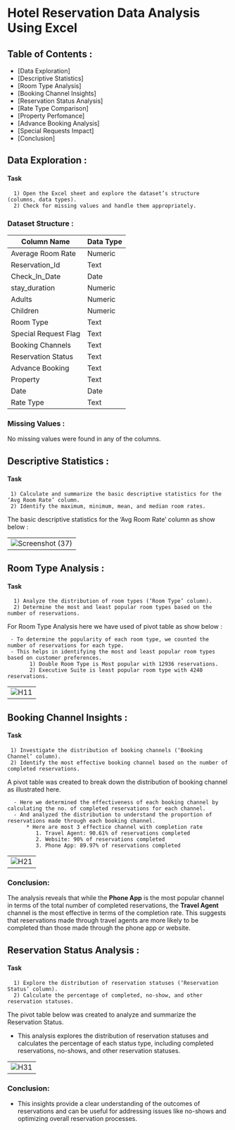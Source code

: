 # Hotel Reservation Data Analysis Using Excel

## Table of Contents :
  - [Data Exploration]
  - [Descriptive Statistics]
  - [Room Type Analysis]
  - [Booking Channel Insights]
  - [Reservation Status Analysis]
  - [Rate Type Comparison]
  - [Property Perfomance]
  - [Advance Booking Analysis]
  - [Special Requests Impact]
  - [Conclusion]


 ## Data Exploration :
   
  #### Task
      1) Open the Excel sheet and explore the dataset’s structure (columns, data types).
      2) Check for missing values and handle them appropriately.


### Dataset Structure :

| Column Name            | Data Type   |                         
|------------------------|-------------|           
| Average Room Rate      | Numeric     |           
| Reservation_Id         | Text        |
| Check_In_Date          | Date        |
| stay_duration          | Numeric     |
| Adults                 | Numeric     |
| Children               | Numeric     |
| Room Type              | Text        |
| Special Request Flag   | Text        |
| Booking Channels       | Text        |
| Reservation Status     | Text        |
| Advance Booking        | Text        |
| Property               | Text        |
| Date                   | Date        |
| Rate Type              | Text        |

### Missing Values : 
  No missing values were found in any of the columns.


## Descriptive Statistics :

  #### Task 
     1) Calculate and summarize the basic descriptive statistics for the ‘Avg Room Rate’ column.
     2) Identify the maximum, minimum, mean, and median room rates.

   The basic descriptive statistics for the ‘Avg Room Rate’ column as show below :
   
|             |
| ----------- |
| ![Screenshot (37)](https://github.com/ganesh0823/Excel-Research-Based-Assignment/assets/164488911/af5b9abb-31fa-456e-b459-98bd7824fe94) |

## Room Type Analysis :

  #### Task
      1) Analyze the distribution of room types (‘Room Type’ column).
      2) Determine the most and least popular room types based on the number of reservations.

  For Room Type Analysis here we have used of pivot table as show below : 
  
     - To determine the popularity of each room type, we counted the number of reservations for each type.
     - This helps in identifying the most and least popular room types based on customer preferences.
           1) Double Room Type is Most popular with 12936 reservations.
           2) Executive Suite is least popular room type with 4240 reservations.

|             |
| ----------- |
| ![H11](https://github.com/ganesh0823/Excel-Research-Based-Assignment/assets/164488911/40dc428b-1a91-4430-aaeb-0bcdb712aa44) |


 ## Booking Channel Insights :

 #### Task

     1) Investigate the distribution of booking channels (‘Booking Channel’ column).
     2) Identify the most effective booking channel based on the number of completed reservations.

  A pivot table was created to break down the distribution of booking channel as illustrated here.

      - Here we determined the effectiveness of each booking channel by calculating the no. of completed reservations for each channel.
      - And analyzed the distribution to understand the proportion of reservations made through each booking channel.
          * Here are most 3 effectice channel with completion rate 
             1. Travel Agent: 90.61% of reservations completed 
             2. Website: 90% of reservations completed
             3. Phone App: 89.97% of reservations completed

|             |
| ----------- |
| ![H21](https://github.com/ganesh0823/Excel-Research-Based-Assignment/assets/164488911/8be00fed-a04d-4d35-997a-e25ca51ce631) |

### Conclusion:

  The analysis reveals that while the **Phone App** is the most popular channel in terms of the total number of completed reservations, the **Travel Agent** channel is the most effective in terms of the completion rate. This suggests that reservations made through travel agents are more likely to be completed than those made through the phone app or website.
      

## Reservation Status Analysis :

#### Task 
      1) Explore the distribution of reservation statuses (‘Reservation Status’ column).
      2) Calculate the percentage of completed, no-show, and other reservation statuses.

The pivot table below was created to analyze and summarize the Reservation Status.
   - This analysis explores the distribution of reservation statuses and calculates the percentage of each status type, including completed reservations, no-shows, and other reservation statuses.


|             |
| ----------- |
| ![H31](https://github.com/ganesh0823/Excel-Research-Based-Assignment/assets/164488911/c30f285b-2035-4660-9186-fc41c9869b07) |


### Conclusion:
  - This insights provide a clear understanding of the outcomes of reservations and can be useful for addressing issues like no-shows and optimizing overall reservation processes.


    


  
 

 

  
   
   

  






    
